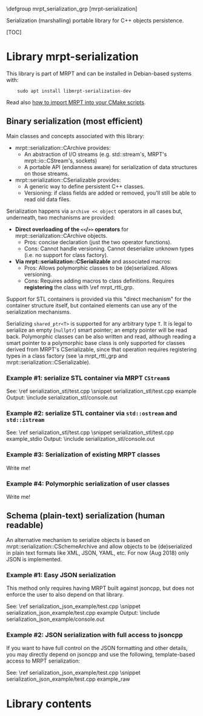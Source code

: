 \defgroup mrpt_serialization_grp [mrpt-serialization]

Serialization (marshalling) portable library for C++ objects persistence.

[TOC]

# Library mrpt-serialization


This library is part of MRPT and can be installed in Debian-based systems with:

		sudo apt install libmrpt-serialization-dev

Read also [how to import MRPT into your CMake scripts](mrpt_from_cmake.html).

## Binary serialization (most efficient)

Main classes and concepts associated with this library:
- mrpt::serialization::CArchive provides:
	- An abstraction of I/O streams (e.g. std::stream's, MRPT's
mrpt::io::CStream's, sockets)
	- A portable API (endianness aware) for serialization of data structures on
those streams.
- mrpt::serialization::CSerializable provides:
	- A generic way to define persistent C++ classes.
	- Versioning: if class fields are added or removed, you'll still be able to
read old data files.

Serialization happens via `archive << object` operators in all cases but,
underneath, two mechanisms are provided:
- **Direct overloading of the `<<`/`>>` operators** for
mrpt::serialization::CArchive objects.
	- Pros: concise declaration (just the two operator functions).
	- Cons: Cannot handle versioning. Cannot deserialize unknown types (i.e. no
support for class factory).
- **Via mrpt::serialization::CSerializable** and associated macros:
	- Pros: Allows polymorphic classes to be (de)serialized. Allows versioning.
	- Cons: Requires adding macros to class definitions. Requires
**registering** the class with \ref mrpt_rtti_grp.

Support for STL containers is provided via this "direct mechanism" for the
container structure itself, but contained elements can use any of the
serialization mechanisms.

Serializing `shared_ptr<T>` is supported for any arbitrary type `T`. It is legal
to serialize an empty (`nullptr`) smart pointer; an empty pointer will be read
back. Polymorphic classes can be also written and read, although reading a smart
pointer to a polymorphic base class is only supported for classes derived from
MRPT's CSerializable, since that operation requires registering types in a class
factory (see \a mrpt_rtti_grp and mrpt::serialization::CSerializable).

### Example #1: serialize STL container via MRPT `CStream`s

See: \ref serialization_stl/test.cpp
\snippet serialization_stl/test.cpp example
Output:
\include serialization_stl/console.out

### Example #2: serialize STL container via `std::ostream` and `std::istream`

See: \ref serialization_stl/test.cpp
\snippet serialization_stl/test.cpp example_stdio
Output:
\include serialization_stl/console.out

### Example #3: Serialization of existing MRPT classes

Write me!

### Example #4: Polymorphic serialization of user classes

Write me!


## Schema (plain-text) serialization (human readable)

An alternative mechanism to serialize objects is based on
mrpt::serialization::CSchemeArchive and allow objects to be (de)serialized in
plain text formats like XML, JSON, YAML, etc.
For now (Aug 2018) only JSON is implemented.

### Example #1: Easy JSON serialization

This method only requires having MRPT built against jsoncpp, but does not
enforce the user to also depend on that library.

See: \ref serialization_json_example/test.cpp
\snippet serialization_json_example/test.cpp example
Output:
\include serialization_json_example/console.out

### Example #2: JSON serialization with full access to jsoncpp

If you want to have full control on the JSON formatting and other details,
you may directly depend on jsoncpp and use the following, template-based access
to MRPT serialization:

See: \ref serialization_json_example/test.cpp
\snippet serialization_json_example/test.cpp example_raw

# Library contents
